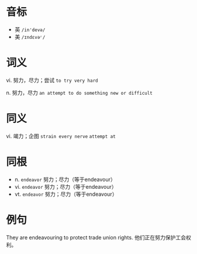 # 音标

- 英 `/in'devə/`
- 美 `/ɪndɛvəʳ/`

# 词义

vi. 努力，尽力；尝试
`to try very hard`

n. 努力，尽力
`an attempt to do something new or difficult`

# 同义

vi. 竭力；企图
`strain every nerve` `attempt at`

# 同根

- n. `endeavor` 努力；尽力（等于endeavour）
- vi. `endeavor` 努力；尽力（等于endeavour）
- vt. `endeavor` 努力；尽力（等于endeavour）

# 例句

They are endeavouring to protect trade union rights.
他们正在努力保护工会权利。


